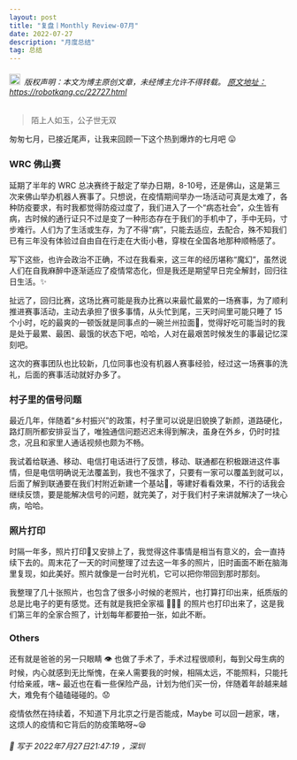 ```yaml
---
layout: post
title: "复盘丨Monthly Review-07月"
date: 2022-07-27 
description: "月度总结"
tag: 总结
---   
```


<h6><img src="https://robotkang-1257995526.cos.ap-chengdu.myqcloud.com/icon/copyright.png" alt="copyright" style="display:inline;margin-bottom: -5px;" width="20" height="20"> 版权声明：本文为博主原创文章，未经博主允许不得转载。
<a target="_blank" href="https://robotkang.cc/22727.html">原文地址：https://robotkang.cc/22727.html </a>
</h6>                           
        
> 陌上人如玉，公子世无双         

匆匆七月，已接近尾声，让我来回顾一下这个热到爆炸的七月吧 😛        

### WRC 佛山赛            

延期了半年的 WRC 总决赛终于敲定了举办日期，8-10号，还是佛山，这是第三次来佛山举办机器人赛事了。只想说，在疫情期间举办一场活动可真是太难了，各种防疫要求，有时我都觉得防疫过度了，我们进入了一个“病态社会”，众生皆有病，古时候的通行证只不过是变了一种形态存在于我们的手机中了，手中无码，寸步难行。人们为了生活或生存，为了不得“病”，只能去适应，去配合，殊不知我们已有三年没有体验过自由自在行走在大街小巷，穿梭在全国各地那种顺畅感了。         

写下这些，也许会政治不正确，不过在我看来，这三年的经历堪称“魔幻”，虽然说人们在自我麻醉中逐渐适应了疫情常态化，但是我还是期望早日完全解封，回归往日生活。✨       

扯远了，回归比赛，这场比赛可能是我办比赛以来最忙最累的一场赛事，为了顺利推进赛事活动，主动去承担了很多事情，从头忙到尾，三天时间里可能只睡了 15 个小时，吃的最爽的一顿饭就是同事点的一碗兰州拉面🍜，觉得好吃可能当时的我是处于最累、最困、最饿的状态下吧，哈哈，人对在最艰苦时候发生的事最记忆深刻吧。         

这次的赛事团队也比较新，几位同事也没有机器人赛事经验，经过这一场赛事的洗礼，后面的赛事活动就好办多了。        


### 村子里的信号问题        

最近几年，伴随着“乡村振兴”的政策，村子里可以说是旧貌换了新颜，道路硬化，路灯厕所都安排妥当了，唯独通信问题迟迟未得到解决，虽身在外乡，仍时时挂念，况且和家里人通话视频也颇为不畅。         

我试着给联通、移动、电信打电话进行了反馈，移动、联通都在积极跟进这件事情，但是电信明确说无法覆盖到，我也不强求了，只要有一家可以覆盖到就可以，后面了解到联通要在我们村附近新建一个基站🗼，等建好看看效果，不行的话我会继续反馈，要是能解决信号的问题，就完美了，对于我们村子来讲就解决了一块心病，哈哈。         

### 照片打印        

时隔一年多，照片打印📸又安排上了，我觉得这件事情是相当有意义的，会一直持续下去的。周末花了一天的时间整理了过去这一年多的照片，旧时画面不断在脑海里复现，如此美好。照片就像是一台时光机，它可以把你带回到那时那刻。       

我整理了几十张照片，也包含了很多小时候的老照片，也打算打印出来，纸质版的总是比电子的更有感觉。还有就是我把全家福 👨‍👩‍👦 的照片也打印出来了，这是我们第三年的全家合照了，计划每年都要拍一张，如此不断。          

### Others          

还有就是爸爸的另一只眼睛 👁 也做了手术了，手术过程很顺利，每到父母生病的时候，内心就感到无比惭愧，在亲人需要我的时候，相隔太远，不能照料，只能托付给亲戚，嗐~  最近也在看一些保险产品，计划为他们买一份，伴随着年龄越来越大，难免有个磕磕碰碰的。😟      

疫情依然在持续着，不知道下月北京之行是否能成，Maybe 可以回一趟家，嗐，这烦人的疫情和它背后的防疫策略呀~😪                     
                 
<h6> 

📌 写于 2022年7月27日21:47:19 ，深圳                            

</h6>             



